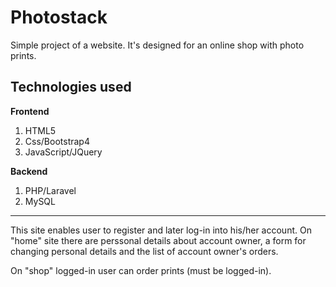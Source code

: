 # Photostack
Simple project of a website. It's designed for an online shop with photo prints. 

## Technologies used
**Frontend**
1. HTML5
2. Css/Bootstrap4
3. JavaScript/JQuery

**Backend**
1. PHP/Laravel
2. MySQL
______________________________

This site enables user to register and later log-in into his/her account. 
On "home" site there are perssonal details about account owner, a form for changing 
personal details and the list of account owner's orders. 

On "shop" logged-in user can order prints (must be logged-in).
